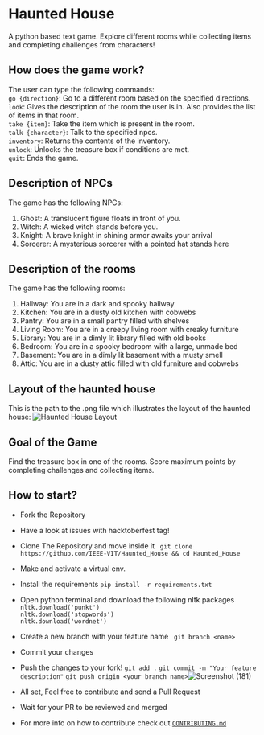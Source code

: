 # Haunted House
A python based text game. Explore different rooms while collecting items and completing challenges from characters!

## How does the game work?
The user can type the following commands:<br>
```go {direction}```: Go to a different room based on the specified directions.<br>
```look```: Gives the description of the room the user is in. Also provides the list of items in that room.<br>
```take {item}```: Take the item which is present in the room.<br>
```talk {character}```: Talk to the specified npcs.<br>
```inventory```: Returns the contents of the inventory.<br>
```unlock```: Unlocks the treasure box if conditions are met.<br>
```quit```: Ends the game.

## Description of NPCs
The game has the following NPCs:

1. Ghost: A translucent figure floats in front of you.
2. Witch: A wicked witch stands before you.
3. Knight: A brave knight in shining armor awaits your arrival
4. Sorcerer: A mysterious sorcerer with a pointed hat stands here

## Description of the rooms
The game has the following rooms:

1. Hallway: You are in a dark and spooky hallway
2. Kitchen: You are in a dusty old kitchen with cobwebs
3. Pantry: You are in a small pantry filled with shelves
4. Living Room: You are in a creepy living room with creaky furniture
5. Library: You are in a dimly lit library filled with old books
6. Bedroom: You are in a spooky bedroom with a large, unmade bed
7. Basement: You are in a dimly lit basement with a musty smell
8. Attic: You are in a dusty attic filled with old furniture and cobwebs 

## Layout of the haunted house
This is the path to the .png file which illustrates the layout of the haunted house: ![Haunted House Layout](House-Layout.png)

## Goal of the Game
Find the treasure box in one of the rooms. Score maximum points by completing challenges and collecting items.

## How to start?

- Fork the Repository
- Have a look at issues with hacktoberfest tag!
- Clone The Repository and move inside it 
``` git clone https://github.com/IEEE-VIT/Haunted_House && cd Haunted_House```
- Make and activate a virtual env.
- Install the requirements ```pip install -r requirements.txt```
- Open python terminal and download the following nltk packages <br>
```nltk.download('punkt')```<br>
```nltk.download('stopwords')```<br>
```nltk.download('wordnet')```<br>
- Create a new branch with your feature name
``` git branch <name>```
- Commit your changes
- Push the changes to your fork!
``` git add . ```
```git commit -m "Your feature description"```
```git push origin <your branch name>```![Screenshot (181)](https://github.com/chinmay2807/Haunted_House/assets/137691792/7fad4061-c5ee-4dc8-9617-b559d5862cd7)

- All set, Feel free to contribute and send a Pull Request
- Wait for your PR to be reviewed and merged
- For more info on how to contribute check out <a href="https://github.com/IEEE-VIT/Haunted_House/blob/main/CONTRIBUTING.md">```CONTRIBUTING.md```</a>


